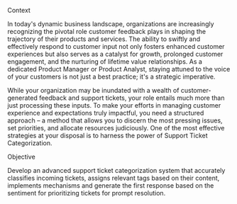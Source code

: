 Context

In today's dynamic business landscape, organizations are increasingly recognizing the pivotal role customer feedback plays in shaping the trajectory of their products and services. The ability to swiftly and effectively respond to customer input not only fosters enhanced customer experiences but also serves as a catalyst for growth, prolonged customer engagement, and the nurturing of lifetime value relationships. As a dedicated Product Manager or Product Analyst, staying attuned to the voice of your customers is not just a best practice; it's a strategic imperative.

While your organization may be inundated with a wealth of customer-generated feedback and support tickets, your role entails much more than just processing these inputs. To make your efforts in managing customer experience and expectations truly impactful, you need a structured approach – a method that allows you to discern the most pressing issues, set priorities, and allocate resources judiciously. One of the most effective strategies at your disposal is to harness the power of Support Ticket Categorization.

Objective

Develop an advanced support ticket categorization system that accurately classifies incoming tickets, assigns relevant tags based on their content, implements mechanisms and generate the first response based on the sentiment for prioritizing tickets for prompt resolution.
